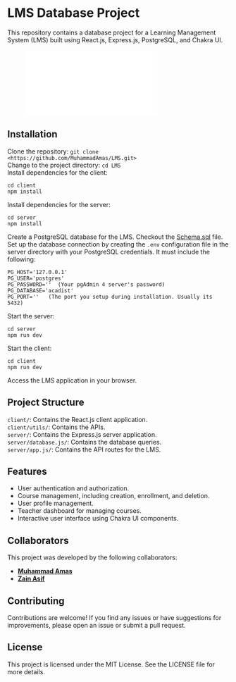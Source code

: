 # LMS Database Project

This repository contains a database project for a Learning Management System (LMS) built using React.js, Express.js, PostgreSQL, and Chakra UI.

<!-- blank line -->
<figure class="video_container">
  <iframe src="Assets\Demo Video.mp4" frameborder="0" allowfullscreen="true"> </iframe>
</figure>
<!-- blank line -->

## Installation

Clone the repository: ```git clone <https://github.com/MuhammadAmas/LMS.git>```\
Change to the project directory: ```cd LMS```\
Install dependencies for the client:

```
cd client
npm install
```

Install dependencies for the server:

```
cd server
npm install
```

Create a PostgreSQL database for the LMS. Checkout the [Schema.sql](https://github.com/MuhammadAmas/LMS/blob/main/server/schema.sql) file.\
Set up the database connection by creating the `.env` configuration file in the server directory with your PostgreSQL credentials. It must include the following:

```
PG_HOST='127.0.0.1'
PG_USER='postgres'
PG_PASSWORD=''  (Your pgAdmin 4 server's password)
PG_DATABASE='acadist' 
PG_PORT=''   (The port you setup during installation. Usually its 5432)
```

Start the server:

```
cd server
npm run dev
```

Start the client:

```
cd client 
npm run dev
```

Access the LMS application in your browser.

## Project Structure

`client/`: Contains the React.js client application.\
`client/utils/`: Contains the APIs.\
`server/`: Contains the Express.js server application.\
`server/database.js/`: Contains the database queries.\
`server/app.js/`: Contains the API routes for the LMS.

## Features

- User authentication and authorization.
- Course management, including creation, enrollment, and deletion.
- User profile management.
- Teacher dashboard for managing courses.
- Interactive user interface using Chakra UI components.

## Collaborators

This project was developed by the following collaborators:

- **[Muhammad Amas](https://github.com/MuhammadAmas)**
- **[Zain Asif](https://github.com/ZainAsif767)**

## Contributing

Contributions are welcome! If you find any issues or have suggestions for improvements, please open an issue or submit a pull request.

## License

This project is licensed under the MIT License. See the LICENSE file for more details.
